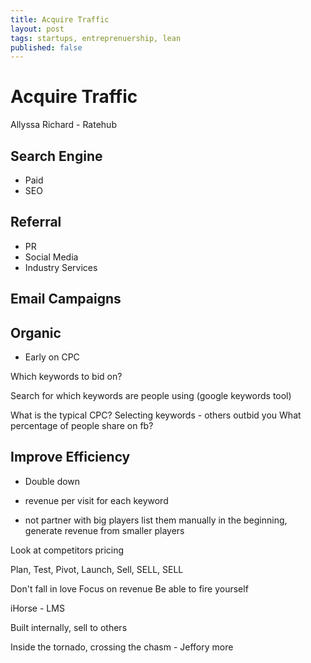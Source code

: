 ```yaml
---
title: Acquire Traffic
layout: post
tags: startups, entreprenuership, lean
published: false
---
```



Acquire Traffic
===============
Allyssa Richard - Ratehub

Search Engine
-------------
- Paid
- SEO

Referral
--------
- PR
- Social Media
- Industry Services

Email Campaigns
---------------

Organic
-------


- Early on CPC


Which keywords to bid on?

Search for which keywords are people using (google keywords tool)


What is the typical CPC?
Selecting keywords - others outbid you
What percentage of people share on fb?


Improve Efficiency
------------------
- Double down
- revenue per visit for each keyword

- not partner with big players list them manually in the beginning, generate revenue from smaller players

Look at competitors pricing


Plan, Test, Pivot, Launch, Sell, SELL, SELL

Don't fall in love
Focus on revenue
Be able to fire yourself


iHorse - LMS

Built internally, sell to others


Inside the tornado, crossing the chasm - Jeffory more


